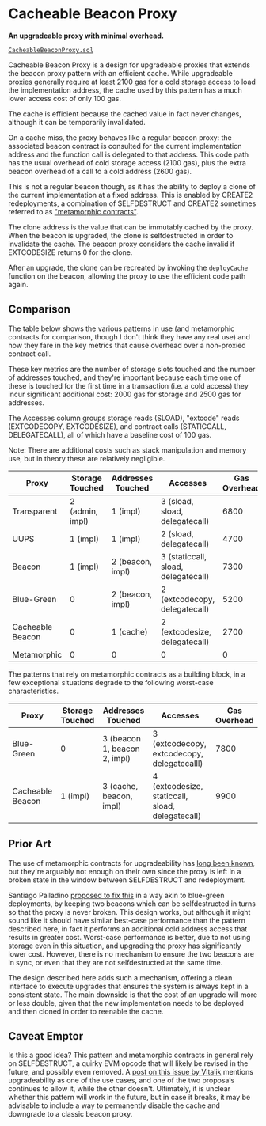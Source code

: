 # Cacheable Beacon Proxy

**An upgradeable proxy with minimal overhead.**

[`CacheableBeaconProxy.sol`](./contracts/CacheableBeaconProxy.sol)

Cacheable Beacon Proxy is a design for upgradeable proxies that extends the
beacon proxy pattern with an efficient cache. While upgradeable proxies
generally require at least 2100 gas for a cold storage access to load the
implementation address, the cache used by this pattern has a much lower access
cost of only 100 gas.

The cache is efficient because the cached value in fact never changes, although
it can be temporarily invalidated.

On a cache miss, the proxy behaves like a regular beacon proxy: the associated
beacon contract is consulted for the current implementation address and the
function call is delegated to that address. This code path has the usual
overhead of cold storage access (2100 gas), plus the extra beacon overhead of a
call to a cold address (2600 gas).

This is not a regular beacon though, as it has the ability to deploy a clone of
the current implementation at a fixed address. This is enabled by CREATE2
redeployments, a combination of SELFDESTRUCT and CREATE2 sometimes referred to
as ["metamorphic contracts"].

["metamorphic contracts"]: https://medium.com/@0age/the-promise-and-the-peril-of-metamorphic-contracts-9eb8b8413c5e

The clone address is the value that can be immutably cached by the proxy. When
the beacon is upgraded, the clone is selfdestructed in order to invalidate the
cache. The beacon proxy considers the cache invalid if EXTCODESIZE returns 0
for the clone.

After an upgrade, the clone can be recreated by invoking the `deployCache`
function on the beacon, allowing the proxy to use the efficient code path
again.

## Comparison

The table below shows the various patterns in use (and metamorphic contracts
for comparison, though I don't think they have any real use) and how they fare
in the key metrics that cause overhead over a non-proxied contract call.

These key metrics are the number of storage slots touched and the number of
addresses touched, and they're important because each time one of these is
touched for the first time in a transaction (i.e. a cold access) they incur
significant additional cost: 2000 gas for storage and 2500 gas for addresses.

The Accesses column groups storage reads (SLOAD), "extcode" reads (EXTCODECOPY,
EXTCODESIZE), and contract calls (STATICCALL, DELEGATECALL), all of which have
a baseline cost of 100 gas.

Note: There are additional costs such as stack manipulation and memory use, but
in theory these are relatively negligible.

| Proxy            | Storage Touched | Addresses Touched | Accesses                            | Gas Overhead |
|------------------|-----------------|-------------------|-------------------------------------|--------------|
| Transparent      | 2 (admin, impl) | 1 (impl)          | 3 (sload, sload, delegatecall)      | 6800         |
| UUPS             | 1 (impl)        | 1 (impl)          | 2 (sload, delegatecall)             | 4700         |
| Beacon           | 1 (impl)        | 2 (beacon, impl)  | 3 (staticcall, sload, delegatecall) | 7300         |
| Blue-Green       | 0               | 2 (beacon, impl)  | 2 (extcodecopy, delegatecall)       | 5200         |
| Cacheable Beacon | 0               | 1 (cache)         | 2 (extcodesize, delegatecall)       | 2700         |
| Metamorphic      | 0               | 0                 | 0                                   | 0            |

The patterns that rely on metamorphic contracts as a building block, in a few
exceptional situations degrade to the following worst-case characteristics.

| Proxy            | Storage Touched | Addresses Touched            | Accesses                                         | Gas Overhead |
|------------------|-----------------|------------------------------|--------------------------------------------------|--------------|
| Blue-Green       | 0               | 3 (beacon 1, beacon 2, impl) | 3 (extcodecopy, extcodecopy, delegatecalll)      | 7800         |
| Cacheable Beacon | 1 (impl)        | 3 (cache, beacon, impl)      | 4 (extcodesize, staticcall, sload, delegatecall) | 9900         |

## Prior Art

The use of metamorphic contracts for upgradeability has [long been known], but
they're arguably not enough on their own since the proxy is left in a broken
state in the window between SELFDESTRUCT and redeployment.

[long been known]: https://medium.com/@jason.carver/defend-against-wild-magic-in-the-next-ethereum-upgrade-b008247839d2

Santiago Palladino [proposed to fix this] in a way akin to blue-green
deployments, by keeping two beacons which can be selfdestructed in turns so
that the proxy is never broken. This design works, but although it might sound
like it should have similar best-case performance than the pattern described
here, in fact it performs an additional cold address access that results in
greater cost. Worst-case performance is better, due to not using storage even
in this situation, and upgrading the proxy has significantly lower cost.
However, there is no mechanism to ensure the two beacons are in sync, or even
that they are not selfdestructed at the same time.

[proposed to fix this]: https://github.com/spalladino/ethereum-upgrade-storage-free/

The design described here adds such a mechanism, offering a clean interface to
execute upgrades that ensures the system is always kept in a consistent state.
The main downside is that the cost of an upgrade will more or less double,
given that the new implementation needs to be deployed and then cloned in order
to reenable the cache.

## Caveat Emptor

Is this a good idea? This pattern and metamorphic contracts in general rely on
SELFDESTRUCT, a quirky EVM opcode that will likely be revised in the future,
and possibly even removed. A [post on this issue by Vitalik] mentions
upgradeability as one of the use cases, and one of the two proposals continues
to allow it, while the other doesn't. Ultimately, it is unclear whether this
pattern will work in the future, but in case it breaks, it may be advisable to
include a way to permanently disable the cache and downgrade to a classic
beacon proxy.

[post on this issue by Vitalik]: https://hackmd.io/@vbuterin/selfdestruct
